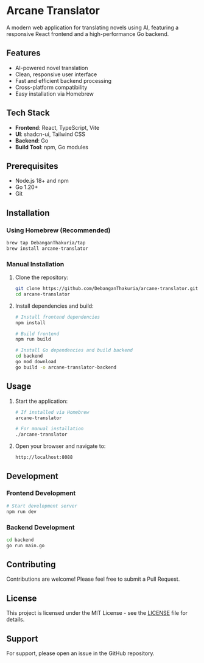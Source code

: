 # Arcane Translator

A modern web application for translating novels using AI, featuring a responsive React frontend and a high-performance Go backend.

## Features

- AI-powered novel translation
- Clean, responsive user interface
- Fast and efficient backend processing
- Cross-platform compatibility
- Easy installation via Homebrew

## Tech Stack

- **Frontend**: React, TypeScript, Vite
- **UI**: shadcn-ui, Tailwind CSS
- **Backend**: Go
- **Build Tool**: npm, Go modules

## Prerequisites

- Node.js 18+ and npm
- Go 1.20+
- Git

## Installation

### Using Homebrew (Recommended)


```bash
brew tap DebanganThakuria/tap
brew install arcane-translator
```

### Manual Installation

1. Clone the repository:
   ```bash
   git clone https://github.com/DebanganThakuria/arcane-translator.git
   cd arcane-translator
   ```

2. Install dependencies and build:
   ```bash
   # Install frontend dependencies
   npm install
   
   # Build frontend
   npm run build
   
   # Install Go dependencies and build backend
   cd backend
   go mod download
   go build -o arcane-translator-backend
   ```

## Usage

1. Start the application:
   ```bash
   # If installed via Homebrew
   arcane-translator
   
   # For manual installation
   ./arcane-translator
   ```

2. Open your browser and navigate to:
   ```
   http://localhost:8088
   ```

## Development

### Frontend Development

```bash
# Start development server
npm run dev
```

### Backend Development

```bash
cd backend
go run main.go
```

## Contributing

Contributions are welcome! Please feel free to submit a Pull Request.

## License

This project is licensed under the MIT License - see the [LICENSE](LICENSE) file for details.

## Support

For support, please open an issue in the GitHub repository.
